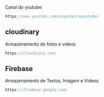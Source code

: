 Canal do youtube:

```js
https://www.youtube.com/engenheiroyoutuber
```
## cloudinary

Armazenamento de fotos e videos

```js
https://cloudinary.com/
```

## Firebase

Armazenamento de Textos, Imagem e Videos

```js
https://firebase.google.com/
```

